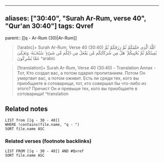 
---
aliases: ["30:40", "Surah Ar-Rum, verse 40", "Qur'an 30:40"]
tags: Qvref
---

parent:: [[q - Ar-Rum (30)|Ar-Rum]]

> [!arabic]+ Surah Ar-Rum, Verse 40 (30:40)
> <span class="quran-arabic">ٱللَّهُ ٱلَّذِى خَلَقَكُمْ ثُمَّ رَزَقَكُمْ ثُمَّ يُمِيتُكُمْ ثُمَّ يُحْيِيكُمْ ۖ هَلْ مِن شُرَكَآئِكُم مَّن يَفْعَلُ مِن ذَٰلِكُم مِّن شَىْءٍ ۚ سُبْحَـٰنَهُۥ وَتَعَـٰلَىٰ عَمَّا يُشْرِكُونَ</span>
^arabic

> [!translation]+ Surah Ar-Rum, Verse 40 (30:40) - Translation
> Аллах - Тот, Кто создал вас, а потом одарил пропитанием. Потом Он умертвит вас, а потом оживит. Есть ли среди тех, кого вы приобщаете в сотоварищи, тот, кто совершал бы что-либо из этого? Пречист Он и превыше тех, кого вы приобщаете в сотоварищи!
^translation



## Related notes
```dataview
LIST from [[q - 30 - 40]]
WHERE !contains(file.name, "q - ")
SORT file.name ASC
```

### Related verses (footnote backlinks)
```dataview
LIST FROM [[q - 30 - 40]] AND #Qvref
SORT file.name ASC
```

